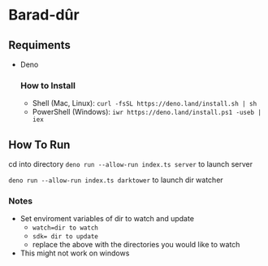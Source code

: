 # Barad-dûr
## Requiments

- Deno
    ### How to Install 
  - Shell (Mac, Linux):
  ```curl -fsSL https://deno.land/install.sh | sh```
  - PowerShell (Windows):
  ```iwr https://deno.land/install.ps1 -useb | iex```

## How To Run

cd into directory
``` deno run --allow-run index.ts server ``` to launch server

``` deno run --allow-run index.ts darktower ``` to launch dir watcher


### Notes
- Set enviroment variables of dir to watch and update
  - ```watch=dir to watch``` 
  - ```sdk= dir to update```
  - replace the above with the directories you would like to watch 
- This might not work on windows